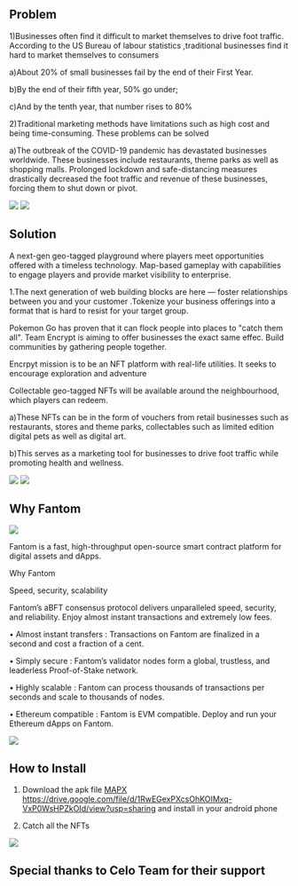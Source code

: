 ## Problem


1)Businesses often find it difficult to market themselves to drive foot traffic. According to the US Bureau of labour statistics ,traditional businesses find it hard to market themselves to consumers

a)About 20% of small businesses fail by the end of their First Year.

b)By the end of their fifth year, 50% go under;

c)And by the tenth year, that number rises to 80%

2)Traditional marketing methods have limitations such as high cost and being time-consuming. These problems can be solved

a)The outbreak of the COVID-19 pandemic has devastated businesses worldwide. These businesses include restaurants, theme parks as well as shopping malls. Prolonged lockdown and safe-distancing measures drastically decreased the foot traffic and revenue of these businesses, forcing them to shut down or pivot.



<img src='./screenshot/map.jpg' />

<img src='./screenshot/prot1Home_page.png' />

## Solution

A next-gen geo-tagged playground where players meet opportunities offered with a timeless technology. Map-based gameplay with capabilities to engage players and provide market visibility to enterprise.

1.The next generation of web building blocks are here — foster relationships between you and your customer .Tokenize your business offerings into a format that is hard to resist for your target group.

Pokemon Go has proven that it can flock people into places to "catch them all". Team Encrypt is aiming to offer businesses the exact same effec. Build communities by gathering people together.

Encrpyt mission is to be an NFT platform with real-life utilities. It seeks to encourage exploration and adventure

Collectable geo-tagged NFTs will be available around the neighbourhood, which players can redeem.

a)These NFTs can be in the form of vouchers from retail businesses such as restaurants, stores and theme parks, collectables such as limited edition digital pets as well as digital art.

b)This serves as a marketing tool for businesses to drive foot traffic while promoting health and wellness.

<img src='./screenshot/prot2Login_page.png' />

<img src='./screenshot/voucher.png' />




## Why Fantom
<img src='./screenshot/fantom-logo-white.png' />

Fantom is a fast, high-throughput open-source smart contract platform for digital assets and dApps.

Why Fantom

Speed, security, scalability

Fantom’s aBFT consensus protocol delivers unparalleled speed, security, and reliability.
Enjoy almost instant transactions and extremely low fees.

• Almost instant transfers : 
Transactions on Fantom are finalized in a second and cost a fraction of a cent.

• Simply secure : 
Fantom’s validator nodes form a global, trustless, and leaderless Proof-of-Stake network.

• Highly scalable : 
Fantom can process thousands of transactions per seconds and scale to thousands of nodes.

• Ethereum compatible : 
Fantom is EVM compatible. Deploy and run your Ethereum dApps on Fantom.









<img src='./screenshot/cart.png' />


## How to Install 
1) Download the apk file [MAPX](https://drive.google.com/file/d/1RwEGexPXcsOhKOIMxq-VxP0WsHPZkOId/view?usp=sharing) https://drive.google.com/file/d/1RwEGexPXcsOhKOIMxq-VxP0WsHPZkOId/view?usp=sharing and install in your android phone 

2) Catch all the NFTs

<img src='./screenshot/prot3minted.png' />

## Special thanks to Celo Team for their support 
